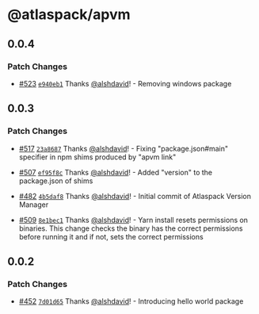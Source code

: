 # @atlaspack/apvm

## 0.0.4

### Patch Changes

- [#523](https://github.com/atlassian-labs/atlaspack/pull/523) [`e940eb1`](https://github.com/atlassian-labs/atlaspack/commit/e940eb1d950840494b49534ef467ddde7e992547) Thanks [@alshdavid](https://github.com/alshdavid)! - Removing windows package

## 0.0.3

### Patch Changes

- [#517](https://github.com/atlassian-labs/atlaspack/pull/517) [`23a8687`](https://github.com/atlassian-labs/atlaspack/commit/23a8687f886a45ebec028882291732a07e70b02f) Thanks [@alshdavid](https://github.com/alshdavid)! - Fixing "package.json#main" specifier in npm shims produced by "apvm link"

- [#507](https://github.com/atlassian-labs/atlaspack/pull/507) [`ef95f8c`](https://github.com/atlassian-labs/atlaspack/commit/ef95f8c1a1f3d47721ca49bc543fe0010f9edbb1) Thanks [@alshdavid](https://github.com/alshdavid)! - Added "version" to the package.json of shims

- [#482](https://github.com/atlassian-labs/atlaspack/pull/482) [`4b5daf8`](https://github.com/atlassian-labs/atlaspack/commit/4b5daf81c7b2b42ffc1adc0af0422f38b4d82e60) Thanks [@alshdavid](https://github.com/alshdavid)! - Initial commit of Atlaspack Version Manager

- [#509](https://github.com/atlassian-labs/atlaspack/pull/509) [`8e1bec1`](https://github.com/atlassian-labs/atlaspack/commit/8e1bec17f4b0ae5132c6777ec14bb2c1275724b1) Thanks [@alshdavid](https://github.com/alshdavid)! - Yarn install resets permissions on binaries. This change checks the binary has the correct permissions before running it and if not, sets the correct permissions

## 0.0.2

### Patch Changes

- [#452](https://github.com/atlassian-labs/atlaspack/pull/452) [`7d01d65`](https://github.com/atlassian-labs/atlaspack/commit/7d01d65900c4b458a3ef14ded9e7ccc84d4a5cc1) Thanks [@alshdavid](https://github.com/alshdavid)! - Introducing hello world package
